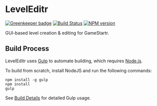 # LevelEditr

[![Greenkeeper badge](https://badges.greenkeeper.io/FullScreenShenanigans/LevelEditr.svg)](https://greenkeeper.io/)
[![Build Status](https://travis-ci.org/FullScreenShenanigans/LevelEditr.svg?branch=master)](https://travis-ci.org/FullScreenShenanigans/LevelEditr)
[![NPM version](https://badge.fury.io/js/leveleditr.svg)](http://badge.fury.io/js/leveleditr)

GUI-based level creation &amp; editing for GameStartr.


## Build Process

LevelEditr uses [Gulp](http://gulpjs.com/) to automate building, which requires [Node.js](http://node.js.org).

To build from scratch, install NodeJS and run the following commands:

```
npm install -g gulp
npm install
gulp
```

See [Build Details](https://github.com/FullScreenShenanigans/Documentation/blob/master/Build%20Details.md) for detailed Gulp usage.

